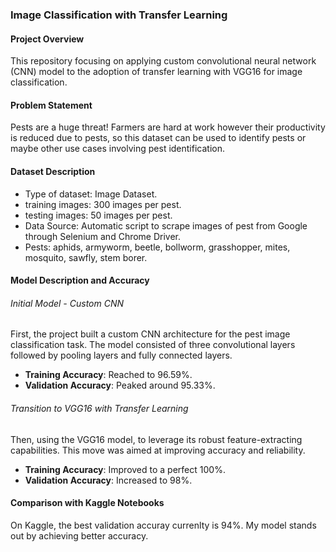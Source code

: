 ### Image Classification with Transfer Learning

#### Project Overview
This repository focusing on applying custom convolutional neural network (CNN) model to the adoption of transfer learning with VGG16 for image classification.

#### Problem Statement
Pests are a huge threat! Farmers are hard at work however their productivity is reduced due to pests, so this dataset can be used to identify pests or maybe other use cases involving pest identification. 

#### Dataset Description
- Type of dataset: Image Dataset.
- training images: 300 images per pest.
- testing images: 50 images per pest.
- Data Source: Automatic script to scrape images of pest from Google through Selenium and Chrome Driver.
- Pests: aphids, armyworm, beetle, bollworm, grasshopper, mites, mosquito, sawfly, stem borer.

#### Model Description and Accuracy
###### Initial Model - Custom CNN
First, the project built a custom CNN architecture for the pest image classification task. The model consisted of three convolutional layers followed by pooling layers and fully connected layers.
- **Training Accuracy**: Reached to 96.59%.
- **Validation Accuracy**: Peaked around 95.33%.

###### Transition to VGG16 with Transfer Learning
Then, using the VGG16 model, to leverage its robust feature-extracting capabilities. This move was aimed at improving accuracy and reliability.
- **Training Accuracy**: Improved to a perfect 100%.
- **Validation Accuracy**: Increased to 98%.

#### Comparison with Kaggle Notebooks
On Kaggle, the best validation accuray currenlty is 94%. My model stands out by achieving better accuracy. 
